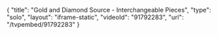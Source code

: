 {
    "title": "Gold and Diamond Source - Interchangeable Pieces",
    "type": "solo",
    "layout": "iframe-static",
    "videoId": "91792283",
    "url": "\/tvpembed\/91792283"
}